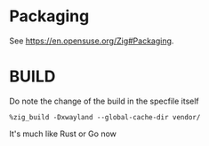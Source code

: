 # Packaging

See <https://en.opensuse.org/Zig#Packaging>.

# BUILD

Do note the change of the build in the specfile itself

```
%zig_build -Dxwayland --global-cache-dir vendor/
```

It's much like Rust or Go now
